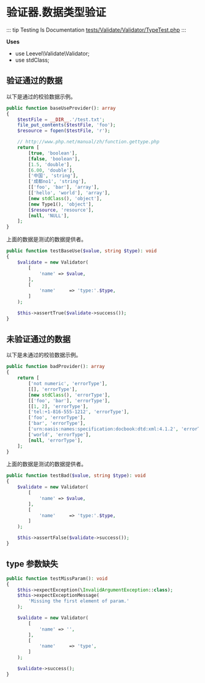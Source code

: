 # 验证器.数据类型验证

::: tip Testing Is Documentation
[tests/Validate/Validator/TypeTest.php](https://github.com/hunzhiwange/framework/blob/master/tests/Validate/Validator/TypeTest.php)
:::
    
**Uses**

 * use Leevel\Validate\Validator;
 * use stdClass;

## 验证通过的数据

以下是通过的校验数据示例。

``` php
public function baseUseProvider(): array
{
    $testFile = __DIR__.'/test.txt';
    file_put_contents($testFile, 'foo');
    $resource = fopen($testFile, 'r');

    // http://www.php.net/manual/zh/function.gettype.php
    return [
        [true, 'boolean'],
        [false, 'boolean'],
        [1.5, 'double'],
        [6.00, 'double'],
        ['中国', 'string'],
        ['成都no1', 'string'],
        [['foo', 'bar'], 'array'],
        [['hello', 'world'], 'array'],
        [new stdClass(), 'object'],
        [new Type1(), 'object'],
        [$resource, 'resource'],
        [null, 'NULL'],
    ];
}
```

上面的数据是测试的数据提供者。


``` php
public function testBaseUse($value, string $type): void
{
    $validate = new Validator(
        [
            'name' => $value,
        ],
        [
            'name'     => 'type:'.$type,
        ]
    );

    $this->assertTrue($validate->success());
}
```
    
## 未验证通过的数据

以下是未通过的校验数据示例。

``` php
public function badProvider(): array
{
    return [
        ['not numeric', 'errorType'],
        [[], 'errorType'],
        [new stdClass(), 'errorType'],
        [['foo', 'bar'], 'errorType'],
        [[1, 2], 'errorType'],
        ['tel:+1-816-555-1212', 'errorType'],
        ['foo', 'errorType'],
        ['bar', 'errorType'],
        ['urn:oasis:names:specification:docbook:dtd:xml:4.1.2', 'errorType'],
        ['world', 'errorType'],
        [null, 'errorType'],
    ];
}
```

上面的数据是测试的数据提供者。


``` php
public function testBad($value, string $type): void
{
    $validate = new Validator(
        [
            'name' => $value,
        ],
        [
            'name'     => 'type:'.$type,
        ]
    );

    $this->assertFalse($validate->success());
}
```
    
## type 参数缺失

``` php
public function testMissParam(): void
{
    $this->expectException(\InvalidArgumentException::class);
    $this->expectExceptionMessage(
        'Missing the first element of param.'
    );

    $validate = new Validator(
        [
            'name' => '',
        ],
        [
            'name'     => 'type',
        ]
    );

    $validate->success();
}
```